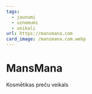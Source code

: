 ```yaml
---
tags:
  - jaunumi
  - uznemumi
  - veikali
url: https://mansmana.com
card_image: /mansmana.com.webp
---
```


# MansMana

Kosmētikas preču veikals
